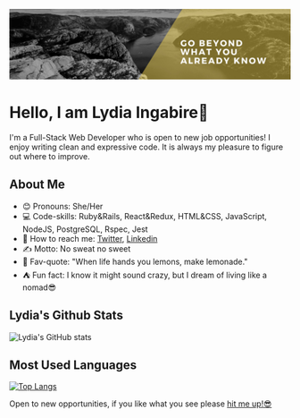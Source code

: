 ![screenshot](./bey.jpeg)


# Hello, I am Lydia Ingabire👋

I'm a Full-Stack Web Developer who is open to new job opportunities! I enjoy writing clean and expressive code. It is always my pleasure to figure out where to improve.


## About Me

  - 😊 Pronouns: She/Her
  - 💻 Code-skills: Ruby&Rails, React&Redux, HTML&CSS, JavaScript, NodeJS, PostgreSQL, Rspec, Jest
   - 🤙 How to reach me: [Twitter](https://twitter.com/IngabireLydia3), [Linkedin](https://www.linkedin.com/in/delice-lydia/) 
  - ✍️ Motto: No sweat no sweet
  - 📢 Fav-quote: "When life hands you lemons, make lemonade."
  - ⛺ Fun fact: I know it might sound crazy, but I dream of living like a nomad😎

## Lydia's Github Stats

![Lydia's GitHub stats](https://github-readme-stats.vercel.app/api?username=DeliceLydia&theme=midnight-purple&show_icons=true)

## Most Used Languages

[![Top Langs](https://github-readme-stats.vercel.app/api/top-langs/?username=DeliceLydia&theme=midnight-purple)](https://github.com/DeliceLydia/github-readme-stats)


Open to new opportunities, if you like what you see please [hit me up!😎]("")


